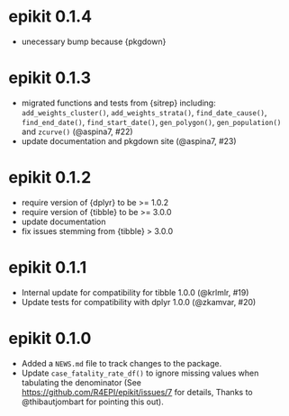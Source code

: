 # epikit 0.1.4 
* unecessary bump because {pkgdown}

# epikit 0.1.3
* migrated functions and tests from {sitrep} including: `add_weights_cluster()`, 
  `add_weights_strata()`, `find_date_cause()`, `find_end_date()`, 
  `find_start_date()`, `gen_polygon()`, `gen_population()` and `zcurve()` (@aspina7, #22)
* update documentation and pkgdown site (@aspina7, #23)

# epikit 0.1.2

* require version of {dplyr} to be >= 1.0.2
* require version of {tibble} to be >= 3.0.0
* update documentation
* fix issues stemming from {tibble} > 3.0.0

# epikit 0.1.1

* Internal update for compatibility for tibble 1.0.0 (@krlmlr, #19)
* Update tests for compatibility with dplyr 1.0.0 (@zkamvar, #20)

# epikit 0.1.0

* Added a `NEWS.md` file to track changes to the package.
* Update `case_fatality_rate_df()` to ignore missing values when tabulating the
  denominator (See https://github.com/R4EPI/epikit/issues/7 for details, Thanks to @thibautjombart for pointing this out).
